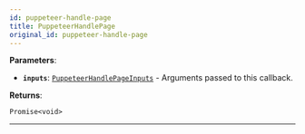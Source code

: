 ```yaml
---
id: puppeteer-handle-page
title: PuppeteerHandlePage
original_id: puppeteer-handle-page
---
```


<a name="puppeteerhandlepage"></a>

**Parameters**:

-   **`inputs`**: [`PuppeteerHandlePageInputs`](../typedefs/puppeteer-handle-page-inputs) - Arguments passed to this callback.

**Returns**:

`Promise<void>`

---
